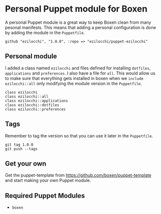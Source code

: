 # Personal Puppet module for Boxen

A personal Puppet module is a great way to keep Boxen clean from many
pesonal manifests.
This means that adding a personal configuration is done by adding the module in
the `Puppetfile`.

```
github "ezilocchi", "1.0.0", :repo => "ezilocchi/puppet-ezilocchi"
```

## Personal module

I added a class named `ezilocchi` and files defined for installing `dotfiles`,
`applications` and `preferences`.
I also have a file for `all`. This would allow us to make sure that everything
gets installed in boxen when we `include ezilocchi::all` only modifying the
module version in the `Puppetfile`.

```
class ezilocchi
class ezilocchi::all
class ezilocchi::applications
class ezilocchi::dotfiles
class ezilocchi::preferences

```

## Tags

Remember to tag the version so that you can use it later in the `Puppetfile`.

```
git tag 1.0.0
git push --tags
```

## Get your own

Get the puppet-template from https://github.com/boxen/puppet-template and start
making your own Puppet module.

## Required Puppet Modules

* `boxen`

